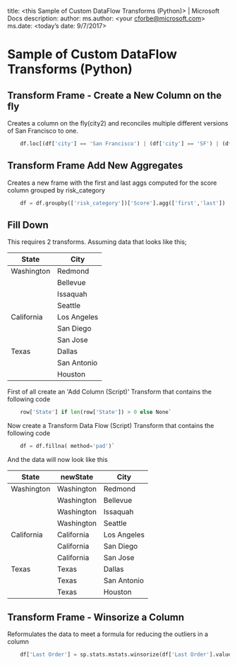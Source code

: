 title: <this Sample of Custom DataFlow Transforms (Python)> | Microsoft Docs
description: <this Gives samples of python custom dataFlow transforms expressions>
author: <your cforbe>
ms.author: <your cforbe@microsoft.com>
ms.date: <today’s date: 9/7/2017>

# Sample of Custom DataFlow Transforms (Python) #

## Transform Frame - Create a New Column on the fly ##
Creates a column on the fly(city2) and reconciles multiple different versions of San Francisco to one.
```python
    df.loc[(df['city'] == 'San Francisco') | (df['city'] == 'SF') | (df['city'] == 'S.F.') | (df['city'] == 'SAN FRANCISCO'), 'city2'] = 'San Francisco'
```

## Transform Frame Add New Aggregates ##
Creates a new frame with the first and last aggs computed for the score column grouped by risk_category
```python
    df = df.groupby(['risk_category'])['Score'].agg(['first','last'])
```
## Fill Down
This requires 2 transforms.
Assuming data that looks like this;


|State         |City       |
|--------------|-----------|
|Washington    |Redmond    |
|              |Bellevue   |
|              |Issaquah   |
|              |Seattle    |
|California    |Los Angeles|
|              |San Diego  |
|              |San Jose   |
|Texas         |Dallas     |
|              |San Antonio|
|              |Houston    |

First of all create an 'Add Column (Script)' Transform that contains the following code
```python
    row['State'] if len(row['State']) > 0 else None`
```
Now create a Transform Data Flow (Script) Transform that contains the following code
```python
    df = df.fillna( method='pad')`
```

And the data will now look like this

|State         |newState         |City       |
|--------------|--------------|-----------|
|Washington    |Washington    |Redmond    |
|              |Washington    |Bellevue   |
|              |Washington    |Issaquah   |
|              |Washington    |Seattle    |
|California    |California    |Los Angeles|
|              |California    |San Diego  |
|              |California    |San Jose   |
|Texas         |Texas         |Dallas     |
|              |Texas         |San Antonio|
|              |Texas         |Houston    |

## Transform Frame - Winsorize a Column
Reformulates the data to meet a formula for reducing the outliers in a column
```python
    df['Last Order'] = sp.stats.mstats.winsorize(df['Last Order'].values, limits=0.4)
```